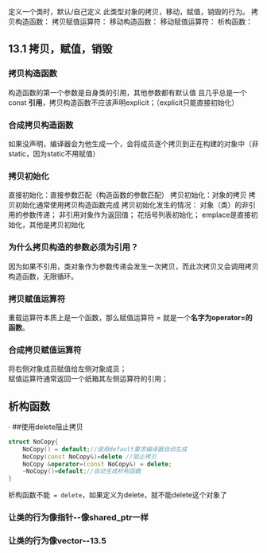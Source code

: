 定义一个类时，默认/自己定义 此类型对象的拷贝，移动，赋值，销毁的行为。 
拷贝构造函数：
拷贝赋值运算符：
移动构造函数：
移动赋值运算符：
析构函数：

## 13.1 拷贝，赋值，销毁
 ### 拷贝构造函数
 构造函数的第一个参数是自身类的引用，其他参数都有默认值
 且几乎总是一个const **引用**，拷贝构造函数不应该声明explicit；（explicit只能直接初始化）
 ### 合成拷贝构造函数
 如果没声明，编译器会为他生成一个，会将成员逐个拷贝到正在构建的对象中（非static，因为static不用赋值）
 ### 拷贝初始化
 直接初始化：直接参数匹配（构造函数的参数匹配）
 拷贝初始化：对象的拷贝
 拷贝初始化通常使用拷贝构造函数完成
 拷贝初始化发生的情况：
 对象（类）的非引用的参数传递；
 非引用对象作为返回值；
 花括号列表初始化；
 emplace是直接初始化，其他是拷贝初始化

### 为什么拷贝构造的参数必须为引用？
因为如果不引用，类对象作为参数传递会发生一次拷贝，而此次拷贝又会调用拷贝构造函数，无限循环。

### 拷贝赋值运算符
重载运算符本质上是一个函数，那么赋值运算符 = 就是一个**名字为operator=的函数**。

### 合成拷贝赋值运算符
将右侧对象成员赋值给左侧对象成员；\
赋值运算符通常返回一个纸箱其左侧运算符的引用；

## 析构函数
·
##使用delete阻止拷贝
```c++
struct NoCopy{
    NoCopy() = default;//使用default要求编译器自动生成
    NoCopy(const NoCopy&)=delete //阻止拷贝
    NoCopy &operator=(const NoCopy&) = delete;
    ~NoCopy()=default;//自动生成析构函数
}
```
析构函数不能``` = delete```，如果定义为delete，就不能delete这个对象了

### 让类的行为像指针--像shared_ptr一样
### 让类的行为像vector--13.5
